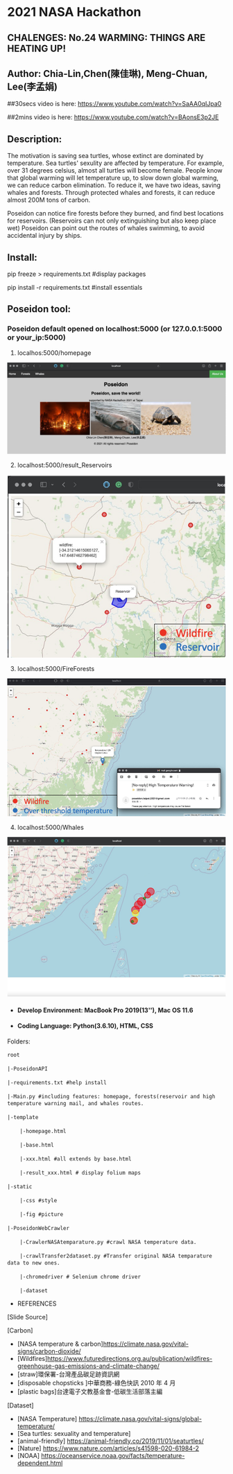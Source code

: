# 2021 NASA Hackathon
## CHALENGES: No.24 WARMING: THINGS ARE HEATING UP!
## Author: Chia-Lin,Chen(陳佳琳), Meng-Chuan, Lee(李孟娟)

##30secs video is here: https://www.youtube.com/watch?v=SaAA0qIJpa0

##2mins video is here: https://www.youtube.com/watch?v=BAonsE3p2JE

## Description:

The motivation is saving sea turtles, whose extinct are dominated by temperature. 
Sea turtles' sexulity are affected by temperature. For example, over 31 degrees celsius, almost all turtles will become female.
People know that global warming will let temperature up, to slow down global warming, we can reduce carbon elimination.
To reduce it, we have two ideas, saving whales and forests.
Through protected whales and forests, it can reduce almost 200M tons of carbon.

Poseidon can notice fire forests before they burned, and find  best locations for reservoirs.
(Reservoirs can not only extinguishing but also keep place wet)
Poseidon can point out the routes of whales swimming, to avoid accidental injury by ships.

## Install:

pip freeze > requirements.txt #display packages

pip install -r requirements.txt #install essentials

## Poseidon tool:

### Poseidon default opened on localhost:5000 (or 127.0.0.1:5000 or your_ip:5000)

1. localhos:5000/homepage

![image](homepage.png)

2. localhost:5000/result_Reservoirs

![image](reservoir.png)

3. localhost:5000/FireForests

![image](sendMail.png)

4. localhost:5000/Whales

![image](whalesRoute.png)


* #### Develop Environment: MacBook Pro 2019(13''), Mac OS 11.6
* #### Coding Language: Python(3.6.10), HTML, CSS

Folders:

	root
	
	|-PoseidonAPI

	|-requirements.txt #help install

	|-Main.py #including features: homepage, forests(reservoir and high temperature warning mail, and whales routes.

	|-template

		|-homepage.html

		|-base.html

		|-xxx.html #all extends by base.html

		|-result_xxx.html # display folium maps

	|-static

		|-css #style

		|-fig #picture

	|-PoseidonWebCrawler

		|-CrawlerNASAtemparature.py #crawl NASA temperature data.

		|-crawlTransfer2dataset.py #Transfer original NASA temparature data to new ones.
		
		|-chromedriver # Selenium chrome driver
    
		|-dataset
+ REFERENCES

[Slide Source]

[Carbon]
- [NASA temperature & carbon]https://climate.nasa.gov/vital-signs/carbon-dioxide/
- [Wildfires]https://www.futuredirections.org.au/publication/wildfires-greenhouse-gas-emissions-and-climate-change/
- [straw]環保署-台灣產品碳足跡資訊網
- [disposable chopsticks ]中華商務-綠色快訊 2010 年 4 月 
- [plastic bags]台達電子文教基金會-低碳生活部落主編

[Dataset]
- [NASA Temperature] https://climate.nasa.gov/vital-signs/global-temperature/
- [Sea turtles: sexuality and temperature]
- [animal-friendly] https://animal-friendly.co/2019/11/01/seaturtles/
- [Nature] https://www.nature.com/articles/s41598-020-61984-2
- [NOAA] https://oceanservice.noaa.gov/facts/temperature-dependent.html
